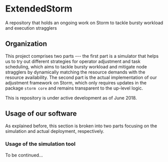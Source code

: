 # ExtendedStorm

A repository that holds an ongoing work on Storm to tackle bursty workload and execution stragglers

## Organization

This project comprises two parts --- the first part is a simulator that helps us to try out different strategies for operator adjustment and task scheduling, which aims to tackle bursty workload and mitigate node stragglers by dynamically matching the resource demands with the resource availability. The second part is the actual implementation of our adjustment framework on Storm, which only requires updates in the package `storm core` and remains transparent to the up-level logic.

This is repository is under active development as of June 2018.

## Usage of our software

As explained before, this section is broken into two parts focusing on the simulation and actual deployment, respectively.

### Usage of the simulation tool

To be continued...



 
